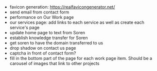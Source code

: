- favicon generation: https://realfavicongenerator.net/
- send email from contact form
- performance on Our Work page
- our services page: add links to each service as well as create each service's page
- update home page to text from Soren
- establish knowledge transfer for Soren
- get soren to have the domain transferred to us
- drop shadow on contact us page
- captcha in front of contact form?
- fill in the bottom part of the page for each work page item. Should be a carousel of images that link to other projects